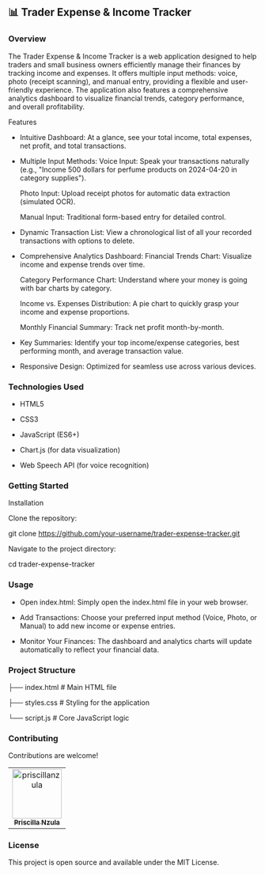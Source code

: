 ## 📊 Trader Expense & Income Tracker
### Overview
The Trader Expense & Income Tracker is a web application designed to help traders and small business owners efficiently manage their finances by tracking income and expenses. It offers multiple input methods: voice, photo (receipt scanning), and manual entry, providing a flexible and user-friendly experience. The application also features a comprehensive analytics dashboard to visualize financial trends, category performance, and overall profitability.

Features
- Intuitive Dashboard: At a glance, see your total income, total expenses, net profit, and total transactions.
- Multiple Input Methods:
   Voice Input: Speak your transactions naturally (e.g., "Income 500 dollars for perfume products on 2024-04-20 in category supplies").
  
   Photo Input: Upload receipt photos for automatic data extraction (simulated OCR).
  
   Manual Input: Traditional form-based entry for detailed control.
  
- Dynamic Transaction List: View a chronological list of all your recorded transactions with options to delete.
- Comprehensive Analytics Dashboard:
   Financial Trends Chart: Visualize income and expense trends over time.
  
   Category Performance Chart: Understand where your money is going with bar charts by category.
  
   Income vs. Expenses Distribution: A pie chart to quickly grasp your income and expense proportions.
  
   Monthly Financial Summary: Track net profit month-by-month.
  
- Key Summaries: Identify your top income/expense categories, best performing month, and average transaction value.
- Responsive Design: Optimized for seamless use across various devices.

### Technologies Used

- HTML5

- CSS3

- JavaScript (ES6+)

- Chart.js (for data visualization)

- Web Speech API (for voice recognition)

### Getting Started
Installation

Clone the repository:

git clone https://github.com/your-username/trader-expense-tracker.git

Navigate to the project directory:

 cd trader-expense-tracker

### Usage
- Open index.html: Simply open the index.html file in your web browser.

- Add Transactions: Choose your preferred input method (Voice, Photo, or Manual) to add new income or expense entries.

- Monitor Your Finances: The dashboard and analytics charts will update automatically to reflect your financial data.

### Project Structure

├── index.html          # Main HTML file

├── styles.css          # Styling for the application

└── script.js           # Core JavaScript logic

### Contributing
Contributions are welcome!
<table>
   <tbody>
      <tr>
 <td align="center">
        <a href="https://github.com/priscillanzula">
          <img src="https://avatars.githubusercontent.com/u/144167777?v=4" width="100;" alt="priscillanzula"/>
          <br />
          <sub><b>Priscilla Nzula</b></sub>
        </a>
      </td>
    </tr>
  </tbody>
</table>

### License
This project is open source and available under the MIT License.
